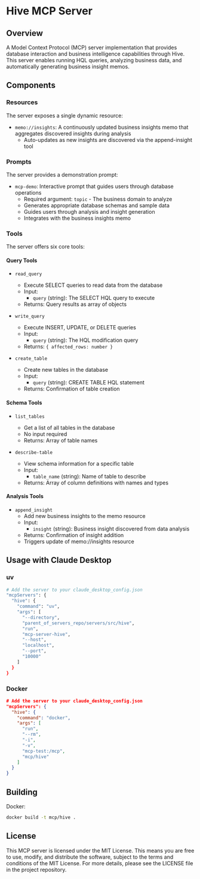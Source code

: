 # Hive MCP Server

## Overview
A Model Context Protocol (MCP) server implementation that provides database interaction and business intelligence capabilities through Hive. This server enables running HQL queries, analyzing business data, and automatically generating business insight memos.

## Components

### Resources
The server exposes a single dynamic resource:
- `memo://insights`: A continuously updated business insights memo that aggregates discovered insights during analysis
  - Auto-updates as new insights are discovered via the append-insight tool

### Prompts
The server provides a demonstration prompt:
- `mcp-demo`: Interactive prompt that guides users through database operations
  - Required argument: `topic` - The business domain to analyze
  - Generates appropriate database schemas and sample data
  - Guides users through analysis and insight generation
  - Integrates with the business insights memo

### Tools
The server offers six core tools:

#### Query Tools
- `read_query`
   - Execute SELECT queries to read data from the database
   - Input:
     - `query` (string): The SELECT HQL query to execute
   - Returns: Query results as array of objects

- `write_query`
   - Execute INSERT, UPDATE, or DELETE queries
   - Input:
     - `query` (string): The HQL modification query
   - Returns: `{ affected_rows: number }`

- `create_table`
   - Create new tables in the database
   - Input:
     - `query` (string): CREATE TABLE HQL statement
   - Returns: Confirmation of table creation

#### Schema Tools
- `list_tables`
   - Get a list of all tables in the database
   - No input required
   - Returns: Array of table names

- `describe-table`
   - View schema information for a specific table
   - Input:
     - `table_name` (string): Name of table to describe
   - Returns: Array of column definitions with names and types

#### Analysis Tools
- `append_insight`
   - Add new business insights to the memo resource
   - Input:
     - `insight` (string): Business insight discovered from data analysis
   - Returns: Confirmation of insight addition
   - Triggers update of memo://insights resource


## Usage with Claude Desktop

### uv

```bash
# Add the server to your claude_desktop_config.json
"mcpServers": {
  "hive": {
    "command": "uv",
    "args": [
      "--directory",
      "parent_of_servers_repo/servers/src/hive",
      "run",
      "mcp-server-hive",
      "--host",
      "localhost",
      "--port",
      "10000"
    ]
  }
}
```

### Docker

```json
# Add the server to your claude_desktop_config.json
"mcpServers": {
  "hive": {
    "command": "docker",
    "args": [
      "run",
      "--rm",
      "-i",
      "-v",
      "mcp-test:/mcp",
      "mcp/hive"
    ]
  }
}
```

## Building

Docker:

```bash
docker build -t mcp/hive .
```

## License

This MCP server is licensed under the MIT License. This means you are free to use, modify, and distribute the software, subject to the terms and conditions of the MIT License. For more details, please see the LICENSE file in the project repository.
